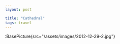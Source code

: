 ```yaml
---
layout: post

title: "Cathedral"
tags: travel
---
```


:BasePicture{src="/assets/images/2012-12-29-2.jpg"}

<!--more-->
